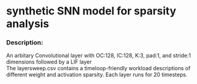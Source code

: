 # synthetic SNN model for sparsity analysis
<h3> Description: </h3>
 An arbitary Convolutional layer with OC:128, IC:128, K:3, pad:1, and stride:1 dimensions followed by a LIF layer<br>
 The layersweep.csv contains a timeloop-friendly workload descriptions of different weight and activation sparsity. Each layer runs for 20 timesteps.<br>
